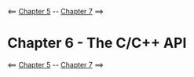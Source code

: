 <== [Chapter 5](./Chapter_05.md) -- [Chapter 7](./Chapter_07.md) ==>


# Chapter 6 - The C/C++ API

    
<== [Chapter 5](./Chapter_05.md) -- [Chapter 7](./Chapter_07.md) ==>